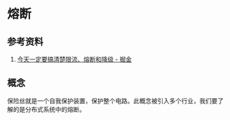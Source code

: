 # 熔断

## 参考资料

1. [今天一定要搞清楚限流、熔断和降级 - 掘金](https://juejin.cn/post/7224059698910806074)

## 概念

保险丝就是一个自我保护装置，保护整个电路。此概念被引入多个行业，我们要了解的是分布式系统中的熔断。